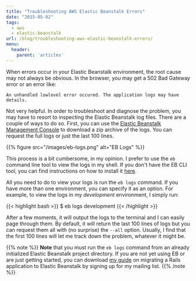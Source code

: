```yaml
---
title: "Troubleshooting AWS Elastic Beanstalk Errors"
date: "2015-05-02"
tags: 
  - aws
  - elastic-beanstalk
url: /blog/troubleshooting-aws-elastic-beanstalk-errors/
menu:
  header:
    parent: 'articles'
---
```


When errors occur in your Elastic Beanstalk environment, the root cause may not
always be obvious. In the browser, you may get a 502 Bad Gateway error or an
error like:

    An unhandled lowlevel error occured. The application logs may have details.

Not very helpful. In order to troubleshoot and diagnose the problem, you may
have to resort to inspecting the Elastic Beanstalk log files. There are a couple
of ways to do so. First, you can use the
[Elastic Beanstalk Management Console](https://console.aws.amazon.com/elasticbeanstalk/)
to download a zip archive of the logs. You can request the full logs or just the
last 100 lines.

{{% figure src="/images/eb-logs.png" alt="EB Logs" %}}

This process is a bit cumbersome, in my opinion. I prefer to use the `eb`
command line tool to view the logs in my shell. If you don't have the EB CLI
tool, you can find instructions on how to install it
[here](http://docs.aws.amazon.com/elasticbeanstalk/latest/dg/eb-cli3-getting-set-up.html).

All you need to do to view your logs is run the `eb logs` command. If you have
more than one environment, you can specify it as an option. For example, to view
the logs in my *development* environment, I simply run:

{{< highlight bash >}}
$ eb logs development
{{< /highlight >}}

After a few moments, it will output the logs to the terminal and I can easily
page through them. By default, it will return the last 100 lines of logs but you
can request them all with (no surprise) the `--all` option. Usually, I find that
the first 100 lines will let me track down the problem, whatever it might be.

{{% note %}}
**Note** that you must run the `eb logs` command from an already initialized Elastic
Beanstalk project directory. If you are not yet using EB or are just getting
started, you can download <a
href="https://www.getdrip.com/forms/1176915/submissions/new" target="_blank"> my
guide</a> on migrating a Rails application to Elastic Beanstalk by signing up
for my mailing list.
{{% /note %}}
